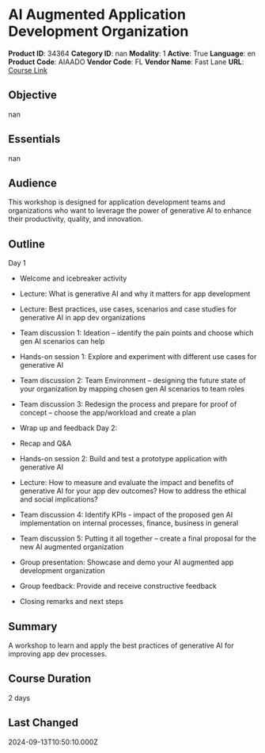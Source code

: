 # AI Augmented Application Development Organization

**Product ID**: 34364
**Category ID**: nan
**Modality**: 1
**Active**: True
**Language**: en
**Product Code**: AIAADO
**Vendor Code**: FL
**Vendor Name**: Fast Lane
**URL**: [Course Link](https://www.fastlaneus.com/course/training-aiaado)

## Objective
nan

## Essentials
nan

## Audience
This workshop is designed for application development teams and organizations who want to leverage the power of generative AI to enhance their productivity, quality, and innovation.

## Outline
Day 1


- Welcome and icebreaker activity
- Lecture: What is generative AI and why it matters for app development
- Lecture: Best practices, use cases, scenarios and case studies for generative AI in app dev organizations
- Team discussion 1: Ideation – identify the pain points and choose which gen AI scenarios can help
- Hands-on session 1: Explore and experiment with different use cases for generative AI
- Team discussion 2: Team Environment – designing the future state of your organization by mapping chosen gen AI scenarios to team roles
- Team discussion 3: Redesign the process and prepare for proof of concept – choose the app/workload and create a plan
- Wrap up and feedback
Day 2:


- Recap and Q&A
- Hands-on session 2: Build and test a prototype application with generative AI
- Lecture: How to measure and evaluate the impact and benefits of generative AI for your app dev outcomes? How to address the ethical and social implications?
- Team discussion 4: Identify KPIs - impact of the proposed gen AI implementation on internal processes, finance, business in general
- Team discussion 5: Putting it all together – create a final proposal for the new AI augmented organization
- Group presentation: Showcase and demo your AI augmented app development organization
- Group feedback: Provide and receive constructive feedback
- Closing remarks and next steps

## Summary
A workshop to learn and apply the best practices of generative AI for improving app dev processes.

## Course Duration
2 days

## Last Changed
2024-09-13T10:50:10.000Z
